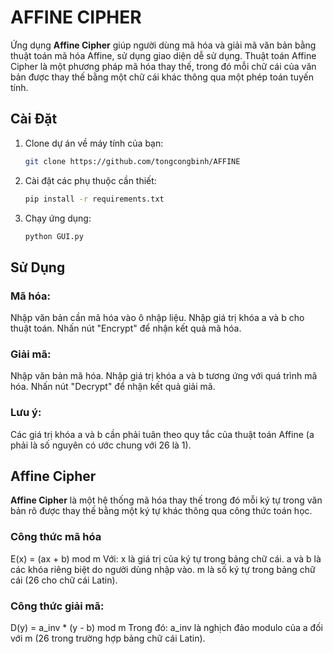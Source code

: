 # AFFINE CIPHER

Ứng dụng **Affine Cipher** giúp người dùng mã hóa và giải mã văn bản bằng thuật toán mã hóa Affine, sử dụng giao diện dễ sử dụng. Thuật toán Affine Cipher là một phương pháp mã hóa thay thế, trong đó mỗi chữ cái của văn bản được thay thế bằng một chữ cái khác thông qua một phép toán tuyến tính.

## Cài Đặt
1. Clone dự án về máy tính của bạn:

   ```bash
   git clone https://github.com/tongcongbinh/AFFINE
2. Cài đặt các phụ thuộc cần thiết:

   ```bash
   pip install -r requirements.txt

3. Chạy ứng dụng:
   ```bash
   python GUI.py

## Sử Dụng
### Mã hóa:
Nhập văn bản cần mã hóa vào ô nhập liệu.
Nhập giá trị khóa a và b cho thuật toán.
Nhấn nút "Encrypt" để nhận kết quả mã hóa.

### Giải mã:
Nhập văn bản mã hóa.
Nhập giá trị khóa a và b tương ứng với quá trình mã hóa.
Nhấn nút "Decrypt" để nhận kết quả giải mã.

### Lưu ý:
Các giá trị khóa a và b cần phải tuân theo quy tắc của thuật toán Affine (a phải là số nguyên có ước chung với 26 là 1).

## Affine Cipher
**Affine Cipher** là một hệ thống mã hóa thay thế trong đó mỗi ký tự trong văn bản rõ được thay thế bằng một ký tự khác thông qua công thức toán học. 

### Công thức mã hóa
E(x) = (ax + b) mod m
Với:
x là giá trị của ký tự trong bảng chữ cái.
a và b là các khóa riêng biệt do người dùng nhập vào.
m là số ký tự trong bảng chữ cái (26 cho chữ cái Latin).

### Công thức giải mã:
D(y) = a_inv * (y - b) mod m
Trong đó:
a_inv là nghịch đảo modulo của a đối với m (26 trong trường hợp bảng chữ cái Latin).
